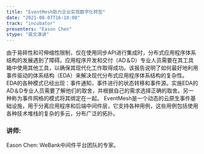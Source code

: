 ```yaml
---
title: "EventMesh助力企业实现数字化转型"
date: "2021-08-07T16:10:00" 
track: "incubator"
presenters: "Eason Chen"
stype: "英文演讲"
---
```

由于易碎性和可伸缩性限制，仅在使用同步API进行集成时，分布式应用程序体系结构的发展遇到了障碍。应用程序开发和交付（AD＆D）专业人员需要在其工具箱中使用其他工具，以确保其现代化工作取得成功。该报告说明了如何最好地利用事件驱动的体系结构（EDA）来解决现代分布式应用程序体系结构的复杂性。
EDA的各种模式已经出现：事件通知，事件进行的状态转移和事件源。实施EDA的AD＆D专业人员需要了解他们的取舍，并根据自己的需求选择正确的取舍。另一种称为事件网格的模式将其绑定在一起。
EventMesh是一个动态的云原生事件基础设施，用于分离应用程序和后端中间件层，它支持各种用例，这些用例包括使用各种技术堆栈的复杂的多云，分布广泛的拓扑。
 ### 讲师: 
 Eason Chen: WeBank中间件平台团队的专家。